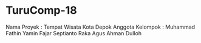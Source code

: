 # TuruComp-18
Nama Proyek						: Tempat Wisata Kota Depok
Anggota Kelompok	: Muhammad Fathin Yamin
																			Fajar Septianto
																			Raka Agus
																			Ahman Dulloh
